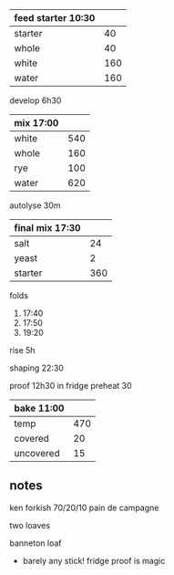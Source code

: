 | feed starter 10:30 |  |
| ----------- |:----|
| starter     |  40 |
| whole       |  40 |
| white       | 160 |
| water       | 160 |

develop 6h30

| mix 17:00  | |
| ----------- |:----|
| white       | 540 |
| whole       | 160 |
| rye         | 100 |
| water       | 620 |

autolyse 30m

| final mix 17:30 | |
| ----------- |:----|
| salt        |  24 |
| yeast       |   2 |
| starter     | 360 |

folds
1. 17:40
2. 17:50
3. 19:20

rise 5h

shaping 22:30

proof 12h30 in fridge
preheat 30

| bake 11:00 | |
| ----------- |:----|
| temp        | 470 |
| covered     |  20 |
| uncovered   |  15 |


## notes
ken forkish 70/20/10 pain de campagne

two loaves

banneton loaf
- barely any stick! fridge proof is magic

